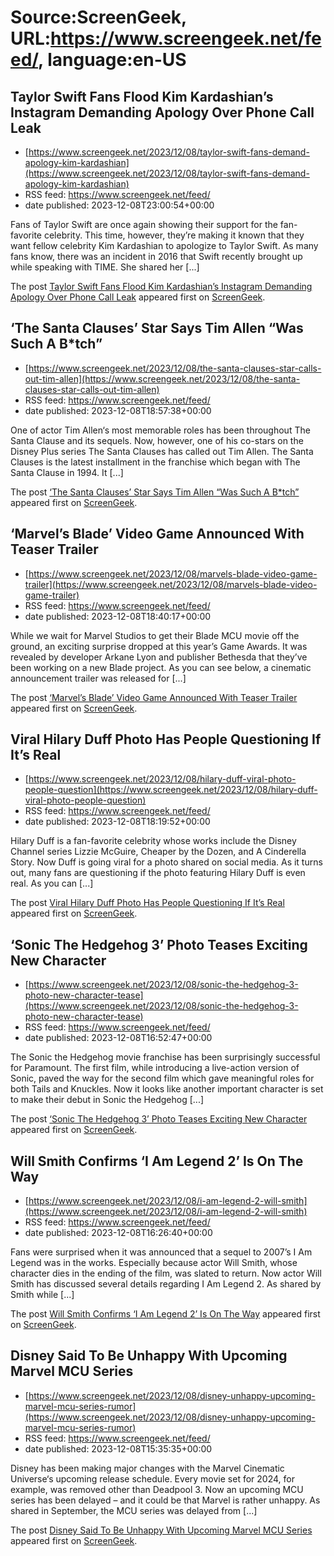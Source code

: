 # Source:ScreenGeek, URL:https://www.screengeek.net/feed/, language:en-US

## Taylor Swift Fans Flood Kim Kardashian’s Instagram Demanding Apology Over Phone Call Leak
 - [https://www.screengeek.net/2023/12/08/taylor-swift-fans-demand-apology-kim-kardashian](https://www.screengeek.net/2023/12/08/taylor-swift-fans-demand-apology-kim-kardashian)
 - RSS feed: https://www.screengeek.net/feed/
 - date published: 2023-12-08T23:00:54+00:00

<p>Fans of Taylor Swift are once again showing their support for the fan-favorite celebrity. This time, however, they&#8217;re making it known that they want fellow celebrity Kim Kardashian to apologize to Taylor Swift. As many fans know, there was an incident in 2016 that Swift recently brought up while speaking with TIME. She shared her [...]</p>
<p>The post <a href="https://www.screengeek.net/2023/12/08/taylor-swift-fans-demand-apology-kim-kardashian/">Taylor Swift Fans Flood Kim Kardashian&#8217;s Instagram Demanding Apology Over Phone Call Leak</a> appeared first on <a href="https://www.screengeek.net">ScreenGeek</a>.</p>

## ‘The Santa Clauses’ Star Says Tim Allen “Was Such A B*tch”
 - [https://www.screengeek.net/2023/12/08/the-santa-clauses-star-calls-out-tim-allen](https://www.screengeek.net/2023/12/08/the-santa-clauses-star-calls-out-tim-allen)
 - RSS feed: https://www.screengeek.net/feed/
 - date published: 2023-12-08T18:57:38+00:00

<p>One of actor Tim Allen&#8216;s most memorable roles has been throughout The Santa Clause and its sequels. Now, however, one of his co-stars on the Disney Plus series The Santa Clauses has called out Tim Allen. The Santa Clauses is the latest installment in the franchise which began with The Santa Clause in 1994. It [...]</p>
<p>The post <a href="https://www.screengeek.net/2023/12/08/the-santa-clauses-star-calls-out-tim-allen/">&#8216;The Santa Clauses&#8217; Star Says Tim Allen &#8220;Was Such A B*tch&#8221;</a> appeared first on <a href="https://www.screengeek.net">ScreenGeek</a>.</p>

## ‘Marvel’s Blade’ Video Game Announced With Teaser Trailer
 - [https://www.screengeek.net/2023/12/08/marvels-blade-video-game-trailer](https://www.screengeek.net/2023/12/08/marvels-blade-video-game-trailer)
 - RSS feed: https://www.screengeek.net/feed/
 - date published: 2023-12-08T18:40:17+00:00

<p>While we wait for Marvel Studios to get their Blade MCU movie off the ground, an exciting surprise dropped at this year&#8217;s Game Awards. It was revealed by developer Arkane Lyon and publisher Bethesda that they&#8217;ve been working on a new Blade project. As you can see below, a cinematic announcement trailer was released for [...]</p>
<p>The post <a href="https://www.screengeek.net/2023/12/08/marvels-blade-video-game-trailer/">&#8216;Marvel&#8217;s Blade&#8217; Video Game Announced With Teaser Trailer</a> appeared first on <a href="https://www.screengeek.net">ScreenGeek</a>.</p>

## Viral Hilary Duff Photo Has People Questioning If It’s Real
 - [https://www.screengeek.net/2023/12/08/hilary-duff-viral-photo-people-question](https://www.screengeek.net/2023/12/08/hilary-duff-viral-photo-people-question)
 - RSS feed: https://www.screengeek.net/feed/
 - date published: 2023-12-08T18:19:52+00:00

<p>Hilary Duff is a fan-favorite celebrity whose works include the Disney Channel series Lizzie McGuire, Cheaper by the Dozen, and A Cinderella Story. Now Duff is going viral for a photo shared on social media. As it turns out, many fans are questioning if the photo featuring Hilary Duff is even real. As you can [...]</p>
<p>The post <a href="https://www.screengeek.net/2023/12/08/hilary-duff-viral-photo-people-question/">Viral Hilary Duff Photo Has People Questioning If It&#8217;s Real</a> appeared first on <a href="https://www.screengeek.net">ScreenGeek</a>.</p>

## ‘Sonic The Hedgehog 3’ Photo Teases Exciting New Character
 - [https://www.screengeek.net/2023/12/08/sonic-the-hedgehog-3-photo-new-character-tease](https://www.screengeek.net/2023/12/08/sonic-the-hedgehog-3-photo-new-character-tease)
 - RSS feed: https://www.screengeek.net/feed/
 - date published: 2023-12-08T16:52:47+00:00

<p>The Sonic the Hedgehog movie franchise has been surprisingly successful for Paramount. The first film, while introducing a live-action version of Sonic, paved the way for the second film which gave meaningful roles for both Tails and Knuckles. Now it looks like another important character is set to make their debut in Sonic the Hedgehog [...]</p>
<p>The post <a href="https://www.screengeek.net/2023/12/08/sonic-the-hedgehog-3-photo-new-character-tease/">&#8216;Sonic The Hedgehog 3&#8217; Photo Teases Exciting New Character</a> appeared first on <a href="https://www.screengeek.net">ScreenGeek</a>.</p>

## Will Smith Confirms ‘I Am Legend 2’ Is On The Way
 - [https://www.screengeek.net/2023/12/08/i-am-legend-2-will-smith](https://www.screengeek.net/2023/12/08/i-am-legend-2-will-smith)
 - RSS feed: https://www.screengeek.net/feed/
 - date published: 2023-12-08T16:26:40+00:00

<p>Fans were surprised when it was announced that a sequel to 2007&#8217;s I Am Legend was in the works. Especially because actor Will Smith, whose character dies in the ending of the film, was slated to return. Now actor Will Smith has discussed several details regarding I Am Legend 2. As shared by Smith while [...]</p>
<p>The post <a href="https://www.screengeek.net/2023/12/08/i-am-legend-2-will-smith/">Will Smith Confirms &#8216;I Am Legend 2&#8217; Is On The Way</a> appeared first on <a href="https://www.screengeek.net">ScreenGeek</a>.</p>

## Disney Said To Be Unhappy With Upcoming Marvel MCU Series
 - [https://www.screengeek.net/2023/12/08/disney-unhappy-upcoming-marvel-mcu-series-rumor](https://www.screengeek.net/2023/12/08/disney-unhappy-upcoming-marvel-mcu-series-rumor)
 - RSS feed: https://www.screengeek.net/feed/
 - date published: 2023-12-08T15:35:35+00:00

<p>Disney has been making major changes with the Marvel Cinematic Universe&#8216;s upcoming release schedule. Every movie set for 2024, for example, was removed other than Deadpool 3. Now an upcoming MCU series has been delayed &#8211; and it could be that Marvel is rather unhappy. As shared in September, the MCU series was delayed from [...]</p>
<p>The post <a href="https://www.screengeek.net/2023/12/08/disney-unhappy-upcoming-marvel-mcu-series-rumor/">Disney Said To Be Unhappy With Upcoming Marvel MCU Series</a> appeared first on <a href="https://www.screengeek.net">ScreenGeek</a>.</p>

